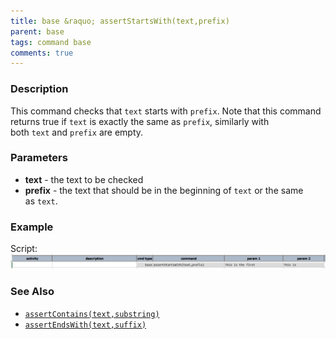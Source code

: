 ```yaml
---
title: base &raquo; assertStartsWith(text,prefix)
parent: base
tags: command base
comments: true
---
```



### Description
This command checks that `text` starts with `prefix`. Note that this command returns true if `text` is exactly the 
same as `prefix`, similarly with both `text` and `prefix` are empty.


### Parameters
- **text** \- the text to be checked
- **prefix** \- the text that should be in the beginning of `text` or the same as `text`.


### Example
Script:<br/>
![script](image/assertStartsWith_01.png)


### See Also
- [`assertContains(text,substring)`](assertContains(text,substring))
- [`assertEndsWith(text,suffix)`](assertEndsWith(text,suffix))
